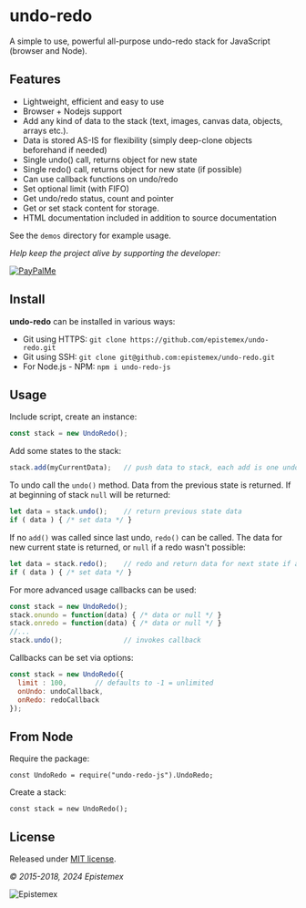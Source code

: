 ﻿undo-redo
=========

A simple to use, powerful all-purpose undo-redo stack for JavaScript (browser and Node).


Features
--------

- Lightweight, efficient and easy to use
- Browser + Nodejs support
- Add any kind of data to the stack (text, images, canvas data, objects, arrays etc.).
- Data is stored AS-IS for flexibility (simply deep-clone objects beforehand if needed)
- Single undo() call, returns object for new state
- Single redo() call, returns object for new state (if possible)
- Can use callback functions on undo/redo
- Set optional limit (with FIFO)
- Get undo/redo status, count and pointer
- Get or set stack content for storage.
- HTML documentation included in addition to source documentation

See the `demos` directory for example usage.

_Help keep the project alive by supporting the developer:_

[![PayPalMe](https://github.com/epistemex/transformation-matrix-js/assets/70324091/04203267-58f0-402b-9589-e2dee6e7c510)](https://paypal.me/KenNil)

Install
-------
**undo-redo** can be installed in various ways:

- Git using HTTPS: `git clone https://github.com/epistemex/undo-redo.git`
- Git using SSH: `git clone git@github.com:epistemex/undo-redo.git`
- For Node.js - NPM: `npm i undo-redo-js`

Usage
-----

Include script, create an instance:
```javascript
const stack = new UndoRedo();
```

Add some states to the stack:
```javascript
stack.add(myCurrentData);   // push data to stack, each add is one undo state
```

To undo call the `undo()` method. Data from the previous state is returned.
If at beginning of stack `null` will be returned:
```javascript
let data = stack.undo();    // return previous state data
if ( data ) { /* set data */ }
```

If no `add()` was called since last undo, `redo()` can be called. The data for
new current state is returned, or `null` if a redo wasn't possible:
```javascript
let data = stack.redo();    // redo and return data for next state if any
if ( data ) { /* set data */ }
```

For more advanced usage callbacks can be used:
```javascript
const stack = new UndoRedo();
stack.onundo = function(data) { /* data or null */ }
stack.onredo = function(data) { /* data or null */ }
//...
stack.undo();               // invokes callback
```

Callbacks can be set via options:
```javascript
const stack = new UndoRedo({
  limit : 100,       // defaults to -1 = unlimited
  onUndo: undoCallback,
  onRedo: redoCallback
});
```

From Node
---------

Require the package:

    const UndoRedo = require("undo-redo-js").UndoRedo;

Create a stack:

    const stack = new UndoRedo();


License
-------

Released under [MIT license](http://choosealicense.com/licenses/mit/).

*&copy; 2015-2018, 2024 Epistemex*

![Epistemex](https://i.imgur.com/wZSsyt8.png)
